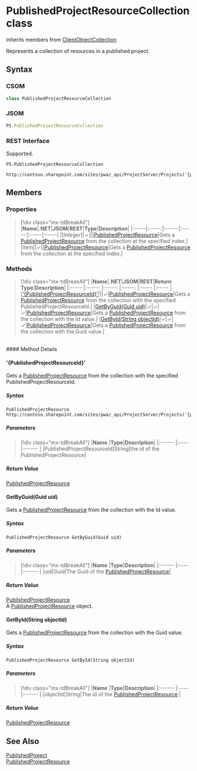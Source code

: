 [comment]: # (Name:PublishedProjectResourceCollection)
[comment]: # (Name:Microsoft.ProjectServer.PublishedProjectResourceCollection)
[comment]: # (Type:class)
[comment]: # (Status:Verified)

# <a name="name"></a>PublishedProjectResourceCollection class

inherits members from [ClientObjectCollection<PublishedProjectResource>](https://msdn.microsoft.com/EN-US/library/ee539303)<br/>

<a name="description"></a>Represents a collection of resources in a published project.

## <a name="syntax"></a>Syntax

### CSOM

```cs
class PublishedProjectResourceCollection 
```

### JSOM

```javascript
PS.PublishedProjectResourceCollection
```

### REST Interface

Supported.

```
PS.PublishedProjectResourceCollection

http://contoso.sharepoint.com/sites/pwa/_api/ProjectServer/Projects('{projectid}')/ProjectResources
```

## <a name="members"></a>Members

### <a name="properties"></a>Properties
> [!div class="mx-tdBreakAll"]
|**Name**|**.NET**|**JSOM**|**REST**|**Type**|**Description**|
|:-----|:-----:|:-----:|:-----:|:-----|:-----|
|<a name="[Integer]"></a>[Integer]|&#x2713;|||[PublishedProjectResource](PublishedProjectResource.md)|Gets a [PublishedProjectResource](PublishedProjectResource.md) from the collection at the specified index.|
|<a name="Item"></a>Item||&#x2713;||[PublishedProjectResource](PublishedProjectResource.md)|Gets a [PublishedProjectResource](PublishedProjectResource.md) from the collection at the specified index.|

### <a name="methods"></a>Methods
> [!div class="mx-tdBreakAll"]
|**Name**|**.NET**|**JSOM**|**REST**|**Return Type**|**Description**|
|:----- |:-----: |:-----: |:-----: |:----- |:----- |
|[&#39;{PublishedProjectResourceId}&#39;](#&#39;{PublishedProjectResourceId}&#39;)|||&#x2713;|[PublishedProjectResource](PublishedProjectResource.md)|Gets a [PublishedProjectResource](PublishedProjectResource.md) from the collection with the specified PublishedProjectResourceId.|
|[GetByGuid(Guid uid)](#GetByGuid_Guid_uid_)|&#x2713;|&#x2713;|&#x2713;|[PublishedProjectResource](PublishedProjectResource.md)|Gets a [PublishedProjectResource](PublishedProjectResource.md) from the collection with the Id value.|
|[GetById(String objectId)](#GetById_String_objectId_)|&#x2713;|&#x2713;|&#x2713;|[PublishedProjectResource](PublishedProjectResource.md)|Gets a [PublishedProjectResource](PublishedProjectResource.md) from the collection with the Guid value.|

<br/>
#### Method Details

#### <a name="&#39;{PublishedProjectResourceId}&#39;"></a>&#39;{PublishedProjectResourceId}&#39;
 
Gets a [PublishedProjectResource](PublishedProjectResource.md) from the collection with the specified PublishedProjectResourceId.

##### Syntax

```
PublishedProjectResource http://contoso.sharepoint.com/sites/pwa/_api/ProjectServer/Projects('{projectid}')/ProjectResources('{PublishedProjectResourceId}')
```

##### Parameters
> [!div class="mx-tdBreakAll"]
|**Name** |**Type**|**Description**|
|:------ |:----|:------ |
|PublishedProjectResourceId|String|the id of the PublishedProjectResource|

##### Return Value

[PublishedProjectResource](PublishedProjectResource.md)

#### <a name="GetByGuid_Guid_uid_"></a>GetByGuid(Guid uid)

Gets a [PublishedProjectResource](PublishedProjectResource.md) from the collection with the Id value.

##### Syntax

```
PublishedProjectResource GetByGuid(Guid uid)
```

##### Parameters
> [!div class="mx-tdBreakAll"]
|**Name** |**Type**|**Description**|
|:------ |:----|:------ |
|uid|Guid|The Guid of the [PublishedProjectResource](PublishedProjectResource.md)|

##### Return Value

[PublishedProjectResource](PublishedProjectResource.md)<br />
A [PublishedProjectResource](PublishedProjectResource.md) object.

#### <a name="GetById_String_objectId_"></a>GetById(String objectId)

Gets a [PublishedProjectResource](PublishedProjectResource.md) from the collection with the Guid value.

##### Syntax

```
PublishedProjectResource GetById(String objectId)
```

##### Parameters
> [!div class="mx-tdBreakAll"]
|**Name** |**Type**|**Description**|
|:------ |:----|:------ |
|objectId|String|The id of the [PublishedProjectResource](PublishedProjectResource.md).|

##### Return Value

[PublishedProjectResource](PublishedProjectResource.md)

## <a name="seeAlso"></a>See Also

[PublishedProject](PublishedProject.md)<br/>
[PublishedProjectResource](PublishedProjectResource.md)<br />
